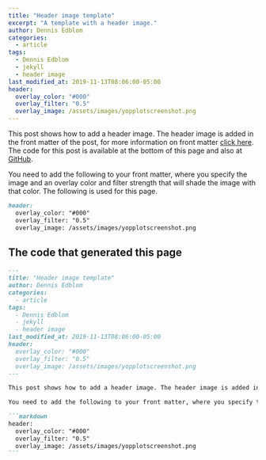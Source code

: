 ```yaml
---
title: "Header image template"
excerpt: "A template with a header image."
author: Dennis Edblom
categories: 
  - article
tags:
  - Dennis Edblom
  - jekyll
  - header image
last_modified_at: 2019-11-13T08:06:00-05:00
header:
  overlay_color: "#000"
  overlay_filter: "0.5"
  overlay_image: /assets/images/yopplotscreenshot.png
---
```


This post shows how to add a header image. The header image is added in the front matter of the post, for more information on front matter [click here](/frontmatter/). The code for this post is available at the bottom of this page and also at [GitHub](https://github.com/minphase/minphase/blob/master/_posts/2019-11-07-template-header-image.md).

You need to add the following to your front matter, where you specify the image and an overlay color and filter strength that will shade the image with that color. The following is used for this page.

```markdown
header:
  overlay_color: "#000"
  overlay_filter: "0.5"
  overlay_image: /assets/images/yopplotscreenshot.png
```

## The code that generated this page
~~~markdown
---
title: "Header image template"
author: Dennis Edblom
categories: 
  - article
tags:
  - Dennis Edblom
  - jekyll
  - header image
last_modified_at: 2019-11-13T08:06:00-05:00
header:
  overlay_color: "#000"
  overlay_filter: "0.5"
  overlay_image: /assets/images/yopplotscreenshot.png
---

This post shows how to add a header image. The header image is added in the front matter of the post, for more information on front matter [click here](/frontmatter/). The code for this post is available at the bottom of this page and also at [GitHub](https://github.com/minphase/minphase/blob/master/_posts/2019-11-07-template-header-image.md).

You need to add the following to your front matter, where you specify the image and an overlay color and filter strength that will shade the image with that color. The following is used for this page.

```markdown
header:
  overlay_color: "#000"
  overlay_filter: "0.5"
  overlay_image: /assets/images/yopplotscreenshot.png
```
~~~